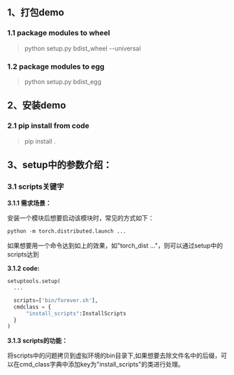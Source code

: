 

## 1、打包demo
### 1.1 package modules to wheel
> python setup.py bdist_wheel  --universal

### 1.2 package modules to egg
> python setup.py bdist_egg

## 2、安装demo
### 2.1 pip install from code
> pip install .


## 3、setup中的参数介绍：

### 3.1 scripts关键字
**3.1.1 需求场景：**

安装一个模块后想要启动该模块时，常见的方式如下：

``` python
python -m torch.distributed.launch ...
```
如果想要用一个命令达到如上的效果，如"torch_dist ..."，则可以通过setup中的scripts达到

**3.1.2 code:**

```python
setuptools.setup(
  ...

  scripts=['bin/forever.sh'],
  cmdclass = {
      "install_scripts":InstallScripts
  }
)
```

**3.1.3 scripts的功能：**

将scripts中的问题拷贝到虚拟环境的bin目录下,如果想要去除文件名中的后缀，可以在cmd_class字典中添加key为"install_scripts"的类进行处理。
